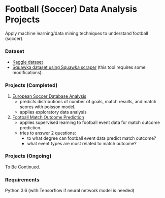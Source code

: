 # Football (Soccer) Data Analysis Projects

Apply machine learning/data mining techniques to understand football (soccer).

### Dataset
* [Kaggle dataset](https://www.kaggle.com/hugomathien/soccer)
* [Squawka dataset using Squawka scraper](https://github.com/ucdcoc/squawka-scraper) (this tool requires some modifications).

### Projects (Completed)
1. [European Soccer Database Analysis](https://github.com/xzl524/football_data_analysis/tree/master/projects/european_soccer_database_analysis)
	- predicts distributions of number of goals, match results, and match scores with poisson model.
	- applies exploratory data analysis
2. [Football Match Outcome Prediction](https://github.com/xzl524/football_data_analysis/tree/master/projects/match_outcome_prediction)
	- applies supervised learning to football event data for match outcome prediction.
	- tries to answer 2 questions:
		- to what degree can football event data predict match outcome?
		- what event types are most related to match outcome?

### Projects (Ongoing)
To Be Continued.

### Requirements
Python 3.6 (with Tensorflow if neural network model is needed)
